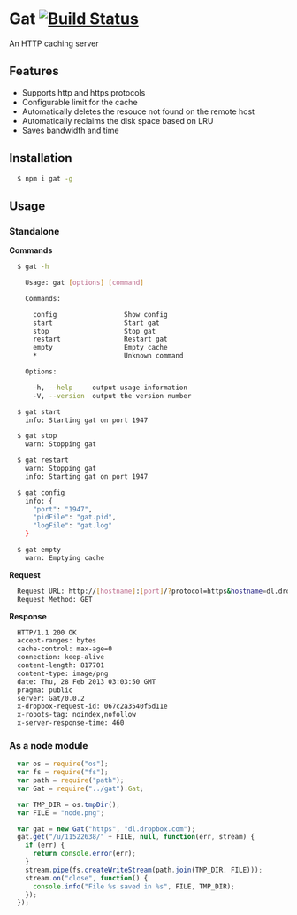 # Gat [![Build Status](https://travis-ci.org/vishr/gat.png?branch=master)](https://travis-ci.org/vishr/gat)

An HTTP caching server

## Features
* Supports http and https protocols
* Configurable limit for the cache
* Automatically deletes the resouce not found on the remote host
* Automatically reclaims the disk space based on LRU
* Saves bandwidth and time

## Installation
```sh
  $ npm i gat -g
```

## Usage

### Standalone
**Commands**
```sh
  $ gat -h

    Usage: gat [options] [command]

    Commands:

      config                 Show config
      start                  Start gat
      stop                   Stop gat
      restart                Restart gat
      empty                  Empty cache
      *                      Unknown command

    Options:

      -h, --help     output usage information
      -V, --version  output the version number

  $ gat start
    info: Starting gat on port 1947

  $ gat stop
    warn: Stopping gat

  $ gat restart
    warn: Stopping gat
    info: Starting gat on port 1947

  $ gat config
    info: {
      "port": "1947",
      "pidFile": "gat.pid",
      "logFile": "gat.log"
    }

  $ gat empty
    warn: Emptying cache
```
**Request**
```sh
  Request URL: http://[hostname]:[port]/?protocol=https&hostname=dl.dropbox.com&resource=/u/11522638/node.png
  Request Method: GET
```
**Response**
```sh
  HTTP/1.1 200 OK
  accept-ranges: bytes
  cache-control: max-age=0
  connection: keep-alive
  content-length: 817701
  content-type: image/png
  date: Thu, 28 Feb 2013 03:03:50 GMT
  pragma: public
  server: Gat/0.0.2
  x-dropbox-request-id: 067c2a3540f5d11e
  x-robots-tag: noindex,nofollow
  x-server-response-time: 460
```

### As a node module
```js
  var os = require("os");
  var fs = require("fs");
  var path = require("path");
  var Gat = require("../gat").Gat;

  var TMP_DIR = os.tmpDir();
  var FILE = "node.png";

  var gat = new Gat("https", "dl.dropbox.com");
  gat.get("/u/11522638/" + FILE, null, function(err, stream) {
    if (err) {
      return console.error(err);
    }
    stream.pipe(fs.createWriteStream(path.join(TMP_DIR, FILE)));
    stream.on("close", function() {
      console.info("File %s saved in %s", FILE, TMP_DIR);
    });
  });
```